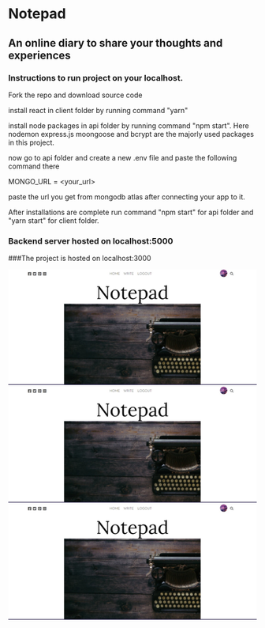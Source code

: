 # Notepad

## An online diary to share your thoughts and experiences

### Instructions to run project on your localhost.

Fork the repo and download source code

install react in client folder by running command "yarn"

install node packages in api folder by running command "npm start". Here nodemon express.js moongoose and bcrypt are the majorly used packages in this project.

now go to api folder and create a new .env file and paste the following command there

MONGO_URL = <your_url>

paste the url you get from mongodb atlas after connecting your app to it.

After installations are complete run command "npm start" for api folder and "yarn start" for client folder.

### Backend server hosted on localhost:5000

###The project is hosted on localhost:3000

<img src = "https://github.com/khare1872/MyNotepad/blob/main/WhatsApp%20Image%202021-09-08%20at%2020.33.03.jpeg">


<img src = "https://github.com/khare1872/MyNotepad/blob/main/WhatsApp%20Image%202021-09-08%20at%2020.33.03.jpeg">


<img src = "https://github.com/khare1872/MyNotepad/blob/main/WhatsApp%20Image%202021-09-08%20at%2020.33.03.jpeg">

